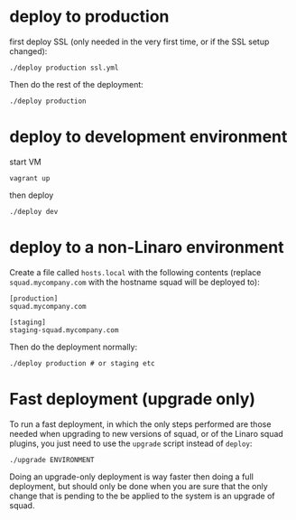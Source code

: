# deploy to production

first deploy SSL (only needed in the very first time, or if the SSL setup
changed):

```
./deploy production ssl.yml
```

Then do the rest of the deployment:

```
./deploy production
```

# deploy to development environment

start VM

```
vagrant up
```

then deploy

```
./deploy dev
```

# deploy to a non-Linaro environment

Create a file called `hosts.local` with the following contents (replace
`squad.mycompany.com` with the hostname squad will be deployed to):

```
[production]
squad.mycompany.com

[staging]
staging-squad.mycompany.com
```

Then do the deployment normally:

```
./deploy production # or staging etc
```

# Fast deployment (upgrade only)

To run a fast deployment, in which the only steps performed are those needed
when upgrading to new versions of squad, or of the Linaro squad plugins, you
just need to use the `upgrade` script instead of `deploy`:

```
./upgrade ENVIRONMENT
```

Doing an upgrade-only deployment is way faster then doing a full deployment,
but should only be done when you are sure that the only change that is pending
to the be applied to the system is an upgrade of squad.
